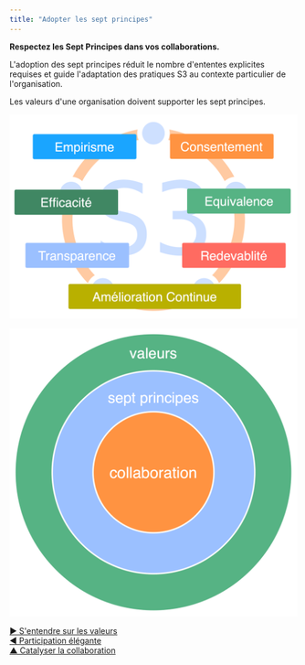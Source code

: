 ```yaml
---
title: "Adopter les sept principes"
---
```



<strong>Respectez les Sept Principes dans vos collaborations.</strong>

L'adoption des sept principes réduit le nombre d'ententes explicites requises et guide l'adaptation des pratiques S3 au contexte particulier de l'organisation.

Les valeurs d'une organisation doivent supporter les sept principes.

![Les sept principes](img/framework/s3-principles-plain.png)

![Les valeurs d'une organisation doivent supporter les sept principes](img/collaboration-values/values-7principles.png)

[&#9654; S'entendre sur les valeurs](agree-on-values.html)<br/>[&#9664; Participation élégante](artful-participation.html)<br/>[&#9650; Catalyser la collaboration](enablers-of-collaboration.html)

